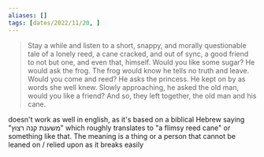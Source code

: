 ```yaml
---
aliases: []
tags: [dates/2022/11/20, ]
---
```

 
>Stay a while and listen to a short, snappy, and morally questionable tale of a lonely reed, a cane cracked, and out of sync, a good friend to not but one, and even that, himself. Would you like some sugar? He would ask the frog. The frog would know he tells no truth and leave. Would you come and reed? He asks the princess. He kept on by as words she well knew. Slowly approaching, he asked the old man, would you like a friend? And so, they left together, the old man and his cane.  

doesn't work as well in english, as it's based on a biblical Hebrew saying "משענת קנה רצוץ" which roughly translates to "a flimsy reed cane" or something like that. The meaning is a thing or a person that cannot be leaned on / relied upon as it breaks easily
